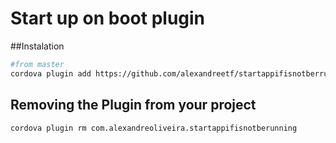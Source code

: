 Start up on boot plugin
====================

##Instalation

```bash
#from master
cordova plugin add https://github.com/alexandreetf/startappifisnotberruning.git
```

## Removing the Plugin from your project

```
cordova plugin rm com.alexandreoliveira.startappifisnotberunning
```
